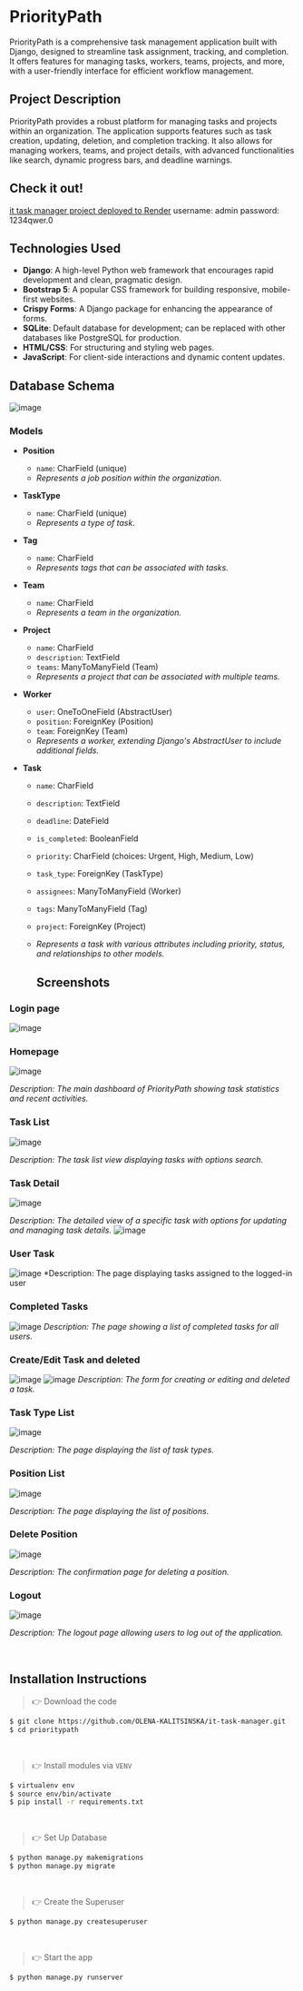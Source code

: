 
# PriorityPath

PriorityPath is a comprehensive task management application built with Django, designed to streamline task assignment, tracking, and completion. It offers features for managing tasks, workers, teams, projects, and more, with a user-friendly interface for efficient workflow management.

## Project Description

PriorityPath provides a robust platform for managing tasks and projects within an organization. The application supports features such as task creation, updating, deletion, and completion tracking. It also allows for managing workers, teams, and project details, with advanced functionalities like search, dynamic progress bars, and deadline warnings.

## Check it out!
[it task manager project deployed to Render](https://it-task-manager-qef9.onrender.com)
username: admin
password: 1234qwer.0

## Technologies Used

- **Django**: A high-level Python web framework that encourages rapid development and clean, pragmatic design.
- **Bootstrap 5**: A popular CSS framework for building responsive, mobile-first websites.
- **Crispy Forms**: A Django package for enhancing the appearance of forms.
- **SQLite**: Default database for development; can be replaced with other databases like PostgreSQL for production.
- **HTML/CSS**: For structuring and styling web pages.
- **JavaScript**: For client-side interactions and dynamic content updates.

## Database Schema
![image](https://github.com/user-attachments/assets/24c1b4c8-3f0e-43d3-bc0d-3f0aa73edf25)


### Models

- **Position**
  - `name`: CharField (unique)
  - *Represents a job position within the organization.*

- **TaskType**
  - `name`: CharField (unique)
  - *Represents a type of task.*

- **Tag**
  - `name`: CharField
  - *Represents tags that can be associated with tasks.*

- **Team**
  - `name`: CharField
  - *Represents a team in the organization.*

- **Project**
  - `name`: CharField
  - `description`: TextField
  - `teams`: ManyToManyField (Team)
  - *Represents a project that can be associated with multiple teams.*

- **Worker**
  - `user`: OneToOneField (AbstractUser)
  - `position`: ForeignKey (Position)
  - `team`: ForeignKey (Team)
  - *Represents a worker, extending Django's AbstractUser to include additional fields.*

- **Task**
  - `name`: CharField
  - `description`: TextField
  - `deadline`: DateField
  - `is_completed`: BooleanField
  - `priority`: CharField (choices: Urgent, High, Medium, Low)
  - `task_type`: ForeignKey (TaskType)
  - `assignees`: ManyToManyField (Worker)
  - `tags`: ManyToManyField (Tag)
  - `project`: ForeignKey (Project)
  - *Represents a task with various attributes including priority, status, and relationships to other models.*
 
    ## Screenshots
### Login page
![image](https://github.com/user-attachments/assets/7bd395c6-ff7a-4a1e-a028-949160caa1b4)

### Homepage
![image](https://github.com/user-attachments/assets/acf74c90-e676-4268-bfde-d17010e7ec26)

*Description: The main dashboard of PriorityPath showing task statistics and recent activities.*

### Task List
![image](https://github.com/user-attachments/assets/d491e23a-d314-47d1-a56c-617074178330)

*Description: The task list view displaying tasks with options search.*

### Task Detail
![image](https://github.com/user-attachments/assets/763adeb8-45ea-4105-8313-c604a62d5d39)

*Description: The detailed view of a specific task with options for updating and managing task details.*
![image](https://github.com/user-attachments/assets/a6d018fe-159c-44d3-a26a-16cee0eb9e0f)

### User Task
![image](https://github.com/user-attachments/assets/86e17a1d-ef7a-426b-a525-b6ec1bc512fd)
*Description: The page displaying tasks assigned to the logged-in user

### Completed Tasks
![image](https://github.com/user-attachments/assets/f82eaba3-cce7-42d6-90c1-c6054071e3f8)
*Description: The page showing a list of completed tasks for all users.*

### Create/Edit Task and deleted
![image](https://github.com/user-attachments/assets/61d6f8c4-31c0-4aaf-9798-0ea78c4a445d)
![image](https://github.com/user-attachments/assets/adb382e4-3e6d-47c1-8ba5-02bb4d645a3a)
*Description: The form for creating or editing and deleted a task.*

### Task Type List
![image](https://github.com/user-attachments/assets/b24e78cf-b913-46a2-89e7-9c7b7c946842)

*Description: The page displaying the list of task types.*

### Position List
![image](https://github.com/user-attachments/assets/84bf51fa-d46b-4e7e-871f-4842a95e9d0f)

*Description: The page displaying the list of positions.*

### Delete Position
![image](https://github.com/user-attachments/assets/928e0c3f-7554-4858-8a12-71845731724b)

*Description: The confirmation page for deleting a position.*

### Logout
![image](https://github.com/user-attachments/assets/73de101c-e4ab-4675-a02e-aef187fbf9c7)

*Description: The logout page allowing users to log out of the application.*

<br />

## Installation Instructions

> 👉 Download the code  

```bash
$ git clone https://github.com/OLENA-KALITSINSKA/it-task-manager.git
$ cd prioritypath
```

<br />

> 👉 Install modules via `VENV`  

```bash
$ virtualenv env
$ source env/bin/activate
$ pip install -r requirements.txt
```

<br />

> 👉 Set Up Database

```bash
$ python manage.py makemigrations
$ python manage.py migrate
```

<br />

> 👉 Create the Superuser

```bash
$ python manage.py createsuperuser
```

<br />

> 👉 Start the app

```bash
$ python manage.py runserver
```

